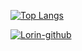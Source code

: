 [![Top Langs](https://github-readme-stats.vercel.app/api/top-langs/?username=chenxin777&layout=compact)](https://github.com/anuraghazra/github-readme-stats)

[![Lorin-github](https://github-readme-stats.vercel.app/api?username=chenxin777)](https://github.com/anuraghazra/github-readme-stats)
